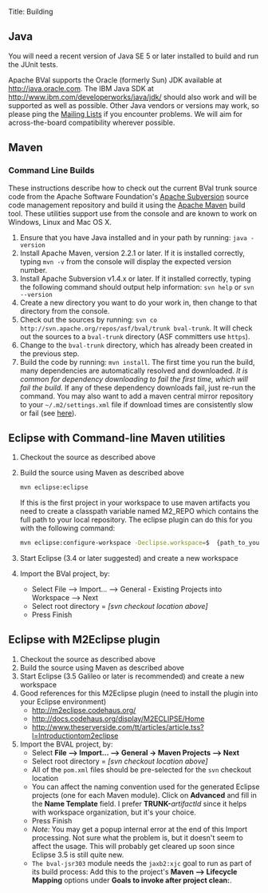 Title: Building

## Java

You will need a recent version of Java SE 5 or later installed to build and run the JUnit tests.

Apache BVal supports the Oracle (formerly Sun) JDK available at <http://java.oracle.com>.
The IBM Java SDK at <http://www.ibm.com/developerworks/java/jdk/> should also work and will be supported as well as possible.
Other Java vendors or versions may work, so please ping the [Mailing Lists](/mailing-lists.html) if you encounter problems. We will aim for across-the-board compatibility wherever possible.

<a name="Building-Maven"></a>
## Maven

<a name="Building-CommandLineBuilds"></a>
### Command Line Builds

These instructions describe how to check out the current BVal trunk source
code from the Apache Software Foundation's [Apache Subversion][svn]
source code management repository and build it using the
[Apache Maven][mvn] build tool.
These utilities support use from the console and are known to work on Windows, Linux and Mac OS X.

1. Ensure that you have Java installed and in your path by running:
 `java -version`
1. Install Apache Maven, version 2.2.1 or later. If it is installed correctly,
 typing `mvn -v` from the console will display the expected version number.
1. Install Apache Subversion v1.4.x or later.
If it installed correctly, typing the following command should output help
information: `svn help` or `svn --version`
1. Create a new directory you want to do your work in, then change to that
directory from the console.
1. Check out the sources by running: `svn co
http://svn.apache.org/repos/asf/bval/trunk bval-trunk`. It will
check out the sources to a `bval-trunk` directory (ASF committers use `https`).
1. Change to the `bval-trunk` directory, which has already been created in
the previous step.
1. Build the code by running: `mvn install`. The first time you run the
build, many dependencies are automatically resolved and downloaded. *It is
common for dependency downloading to fail the first time, which will fail
the build.* If any of these dependency downloads fail, just re-run the
command. You may also want to add a maven central mirror repository to your
`~/.m2/settings.xml` file if download times are consistently slow or fail
(see [here](http://maven.apache.org/guides/mini/guide-mirror-settings.html)).

<a name="Building-EclipsewithCommand-lineMavenutilities"></a>
## Eclipse with Command-line Maven utilities

1. Checkout the source as described above
1. Build the source using Maven as described above

   ```sh
   mvn eclipse:eclipse
   ```

   If this is the first project in your workspace to use maven artifacts you need to create a classpath variable named M2_REPO which contains the full path to your local repository. The eclipse plugin can do this for you with the following command:

   ```sh
   mvn eclipse:configure-workspace -Declipse.workspace=$  {path_to_your_workspace}
   ```

1. Start Eclipse (3.4 or later suggested) and create a new workspace
1. Import the BVal project, by:

    * Select File --> Import... --> General - Existing Projects into Workspace
--> Next
    * Select root directory = *[svn checkout location above]*
    * Press Finish

<a name="Building-EclipsewithM2Eclipseplugin"></a>
## Eclipse with M2Eclipse plugin

1. Checkout the source as described above
1. Build the source using Maven as described above
1. Start Eclipse (3.5 Galileo or later is recommended)
 and create a new workspace
1. Good references for this M2Eclipse plugin (need to install the plugin
into your Eclipse environment)
    * <http://m2eclipse.codehaus.org/>
    * <http://docs.codehaus.org/display/M2ECLIPSE/Home>
    * <http://www.theserverside.com/tt/articles/article.tss?l=Introductiontom2eclipse>
1. Import the BVAL project, by:
    * Select **File --> Import... --> General -> Maven Projects --> Next**
    * Select root directory = *[svn checkout location above]*
    * All of the `pom.xml` files should be pre-selected for the `svn` checkout
location
    * You can affect the naming convention used for the generated Eclipse projects (one for each Maven module).  Click on **Advanced** and fill in the **Name Template** field.  I prefer **TRUNK-**_artifactId_ since it helps with workspace organization, but it's your choice.
    * Press Finish
    * *Note:*  You may get a popup internal error at the end of this Import
processing.  Not sure what the problem is, but it doesn't seem to affect
the usage.  This will probably get cleared up soon since Eclipse 3.5 is
still quite new.
    * `The bval-jsr303` module needs the `jaxb2:xjc` goal to run as part of its
build process:	Add this to the project's **Maven --> Lifecycle Mapping**
options under **Goals to invoke after project clean:**.

[svn]: http://subversion.apache.org
[mvn]: http://maven.apache.org

